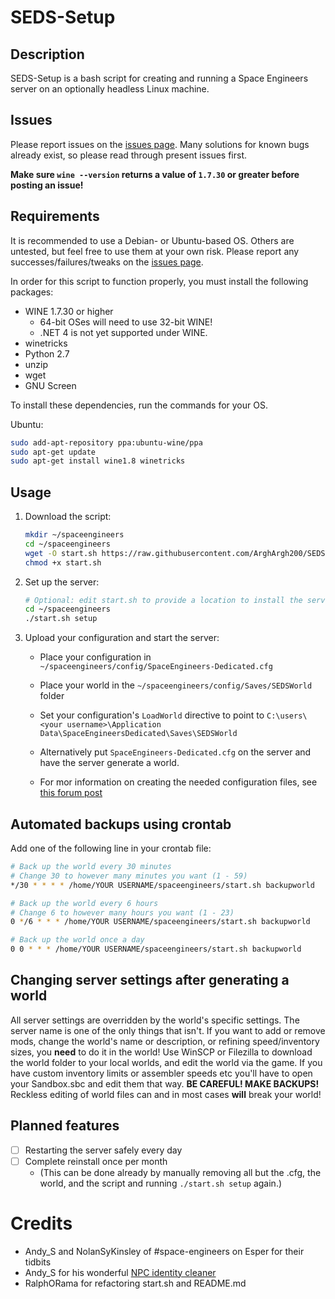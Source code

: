 # SEDS-Setup

## Description    
SEDS-Setup is a bash script for creating and running a Space Engineers server on an optionally headless Linux machine.

## Issues    
Please report issues on the [issues page][1]. Many solutions for known bugs already exist, so please read through present issues first.

**Make sure `wine --version` returns a value of `1.7.30` or greater before posting an issue!**

## Requirements
It is recommended to use a Debian- or Ubuntu-based OS. Others are untested, but feel free to use them at your own risk. Please report any successes/failures/tweaks on the [issues page][1].

In order for this script to function properly, you must install the following packages:

* WINE 1.7.30 or higher
    - 64-bit OSes will need to use 32-bit WINE!
    - .NET 4 is not yet supported under WINE.
* winetricks
* Python 2.7
* unzip 
* wget 
* GNU Screen

To install these dependencies, run the commands for your OS.

Ubuntu:

```bash
sudo add-apt-repository ppa:ubuntu-wine/ppa
sudo apt-get update
sudo apt-get install wine1.8 winetricks
```

## Usage
1. Download the script:

    ```bash
    mkdir ~/spaceengineers
    cd ~/spaceengineers
    wget -O start.sh https://raw.githubusercontent.com/ArghArgh200/SEDS-Setup/master/start.sh
    chmod +x start.sh
    ```

2. Set up the server:

    ```bash
    # Optional: edit start.sh to provide a location to install the server
    cd ~/spaceengineers
    ./start.sh setup
    ```

3. Upload your configuration and start the server:

    - Place your configuration in `~/spaceengineers/config/SpaceEngineers-Dedicated.cfg`
    - Place your world in the `~/spaceengineers/config/Saves/SEDSWorld` folder
    - Set your configuration's `LoadWorld` directive to point to `C:\users\<your username>\Application Data\SpaceEngineersDedicated\Saves\SEDSWorld`

    - Alternatively put `SpaceEngineers-Dedicated.cfg` on the server and have the server generate a world.

    - For mor information on creating the needed configuration files, see [this forum post][2]

## Automated backups using crontab
Add one of the following line in your crontab file:

```bash
# Back up the world every 30 minutes
# Change 30 to however many minutes you want (1 - 59)
*/30 * * * * /home/YOUR USERNAME/spaceengineers/start.sh backupworld

# Back up the world every 6 hours
# Change 6 to however many hours you want (1 - 23)
0 */6 * * * /home/YOUR USERNAME/spaceengineers/start.sh backupworld

# Back up the world once a day
0 0 * * * /home/YOUR USERNAME/spaceengineers/start.sh backupworld
```

## Changing server settings after generating a world
All server settings are overridden by the world's specific settings. The server name is one of the only things that isn't. If you want to add or remove mods, change the world's name or description, or refining speed/inventory sizes, you **need** to do it in the world! Use WinSCP or Filezilla to download the world folder to your local worlds, and edit the world via the game. If you have custom inventory limits or assembler speeds etc you'll have to open your Sandbox.sbc and edit them that way. **BE CAREFUL! MAKE BACKUPS!** Reckless editing of world files can and in most cases **will** break your world!

## Planned features
- [ ] Restarting the server safely every day
- [ ] Complete reinstall once per month
    - (This can be done already by manually removing all but the .cfg, the world, and the script and running `./start.sh setup` again.)

# Credits
* Andy_S and NolanSyKinsley of #space-engineers on Esper for their tidbits
* Andy_S for his wonderful [NPC identity cleaner][3]
* RalphORama for refactoring start.sh and README.md

[1]: https://github.com/ArghArgh200/SEDS-Setup/issues "Issues"
[2]: http://forums.keenswh.com/post/6922069 "Server CFG Tutorial"
[3]: http://forums.keenswh.com/post/7308307 "NPC Identity Cleaner"
